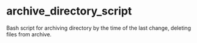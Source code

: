 # archive_directory_script
Bash script for archiving directory by the time of the last change, deleting files from archive. 
